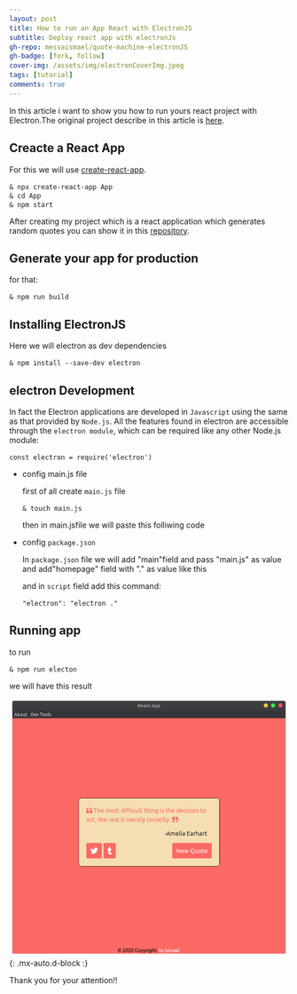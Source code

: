 ```yaml
---
layout: post
title: How to run an App React with ElectronJS
subtitle: Deploy react app with electronJs
gh-repo: messaismael/quote-machine-electronJS
gh-badge: [fork, follow]
cover-img: /assets/img/electronCoverImg.jpeg
tags: [tutorial]
comments: true
---
```



In this article i want to show you how to run yours react project with Electron.The original project describe in this article is [here](https://github.com/messaismael/quote-machine-electronJS).

## Creacte a React App

For this we will use [create-react-app](https://create-react-app.dev/docs/getting-started/).

~~~-
& npx create-react-app App
& cd App 
& npm start
~~~

After creating my project which is a react application which generates random quotes you can show it in this [repository](https://github.com/messaismael/quote-machine-electronJS).

## Generate your app for production

for that:

~~~
& npm run build
~~~

## Installing ElectronJS

Here we will electron as dev dependencies

~~~
& npm install --save-dev electron
~~~

## electron Development

In fact the Electron applications are developed in ``Javascript`` using the same as that provided by ``Node.js``. All the features found in electron are accessible through the ``electron module``, which can be required like any other Node.js module:

~~~
const electron = require('electron')
~~~

- config main.js file

    first of all create ``main.js`` file

    ~~~
    & touch main.js
    ~~~

    then in main.jsfile we will paste this folliwing code

    <script src="https://gist.github.com/messaismael/0311bd999853adadf2b9fe3ae84f8820.js"></script>

- config ``package.json``

    In ``package.json`` file we will add "main"field and pass "main.js" as value and add"homepage" field with "." as value like this

    <script src="https://gist.github.com/messaismael/72bdc2374a44d85813f7e7c5b10ae981.js"></script>

    and in ``script`` field add this command:
     
     ~~~
    "electron": "electron ."
     ~~~

## Running app

to run

~~~
& npm run electon
~~~     

we will have this result

![Crepe](/assets/img/Screenshot-quote.png){: .mx-auto.d-block :}

Thank you for your attention!!